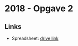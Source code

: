 # 2018 - Opgave 2

## Links

- Spreadsheet: [drive link](https://docs.google.com/spreadsheets/d/15fhSSCCQQZE31BpsO5WqdTLtmD_Ex0b2WvPrpquveDw/edit?usp=sharing)